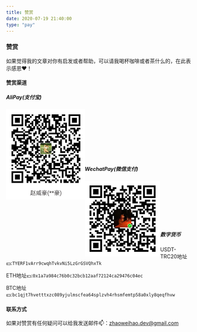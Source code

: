 ```yaml
---
title: 赞赏
date: 2020-07-19 21:40:00
type: "pay"
---
```


### 赞赏

  如果觉得我的文章对你有启发或者帮助，可以请我喝杯咖啡或者茶什么的，在此表示感恩♥！

#### 赞赏渠道

##### AliPay(支付宝)

<img src="../images/pay/alipay.jpg" align="left" style="zoom: 33%;" />

<br />

<br /><br /><br /><br /><br /><br />


##### WechatPay(微信支付)

<img src="../images/pay/wechatpay.png" align="left" style="zoom: 33%;"/>

<br />

<br /><br /><br /><br /><br />

##### 数字货币

USDT-TRC20地址💴:`TYERF1vArr9cwqhTvkvNi5LzGrGSVQhxTk`

ETH地址💴:`0x1a7a984c76b0c32bcb12aaf72124ca29476c04ec`

BTC地址💴:`bc1qjt7hvetttxzc089yjulmscfea64splzvh4rhsmfemtp58a0xly8qeqfhvw`

#### 联系方式
  如果对赞赏有任何疑问可以给我发送邮件📫：zhaoweihao.dev@gmail.com